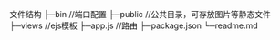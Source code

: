 文件结构
├─bin    //端口配置
├─public  //公共目录，可存放图片等静态文件
├─views   //ejs模板
├─app.js  //路由
├─package.json
└─readme.md
